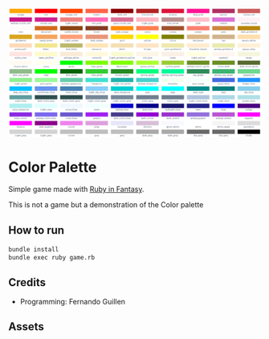 ![Color palette](thumbnail.png)

# Color Palette

Simple game made with [Ruby in Fantasy](https://github.com/fguillen/fantasy).

This is not a game but a demonstration of the Color palette

## How to run

    bundle install
    bundle exec ruby game.rb

## Credits

- Programming: Fernando Guillen

## Assets
